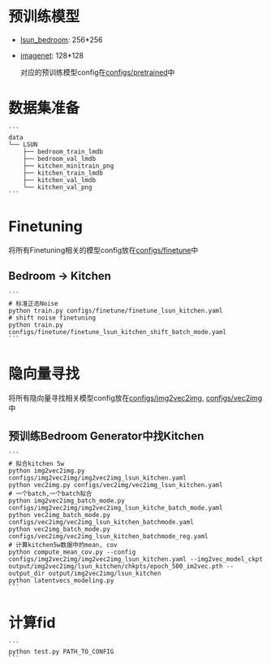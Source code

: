 # 预训练模型
- [lsun_bedroom](https://s3.eu-central-1.amazonaws.com/avg-projects/gan_stability/models/lsun_bedroom-df4e7dd2.pt): 256*256
- [imagenet](https://s3.eu-central-1.amazonaws.com/avg-projects/gan_stability/models/imagenet-8c505f47.pt): 128*128
  
    对应的预训练模型config在[configs/pretrained](configs/pretrained)中

# 数据集准备
    ```
    data
    └── LSUN
        ├── bedroom_train_lmdb
        ├── bedroom_val_lmdb
        ├── kitchen_minitrain_png
        ├── kitchen_train_lmdb
        ├── kitchen_val_lmdb
        └── kitchen_val_png
    ```

# Finetuning
 将所有Finetuning相关的模型config放在[configs/finetune](configs/finetune)中
## Bedroom -> Kitchen
    ```
    # 标准正态Noise
    python train.py configs/finetune/finetune_lsun_kitchen.yaml
    # shift noise finetuning
    python train.py configs/finetune/finetune_lsun_kitchen_shift_batch_mode.yaml
    ```

# 隐向量寻找
  将所有隐向量寻找相关模型config放在[configs/img2vec2img](configs/img2vec2img), [configs/vec2img](configs/vec2img)中
## 预训练Bedroom Generator中找Kitchen
    ```
    # 拟合kitchen 5w
    python img2vec2img.py configs/img2vec2img/img2vec2img_lsun_kitchen.yaml
    python vec2img.py configs/vec2img/vec2img_lsun_kitchen.yaml
    # 一个batch,一个batch拟合
    python img2vec2img_batch_mode.py configs/img2vec2img/img2vec2img_lsun_kitche_batch_mode.yaml
    python vec2img_batch_mode.py configs/vec2img/vec2img_lsun_kitchen_batchmode.yaml
    python vec2img_batch_mode.py configs/vec2img/vec2img_lsun_kitchen_batchmode_reg.yaml
    # 计算kitchen5w数据中的mean, cov
    python compute_mean_cov.py --config configs/img2vec2img/img2vec2img_lsun_kitchen.yaml --img2vec_model_ckpt output/img2vec2img/lsun_kitchen/chkpts/epoch_500_im2vec.pth --output_dir output/img2vec2img/lsun_kitchen
    python latentvecs_modeling.py
    ```

# 计算fid
    ```
    python test.py PATH_TO_CONFIG
    ```
